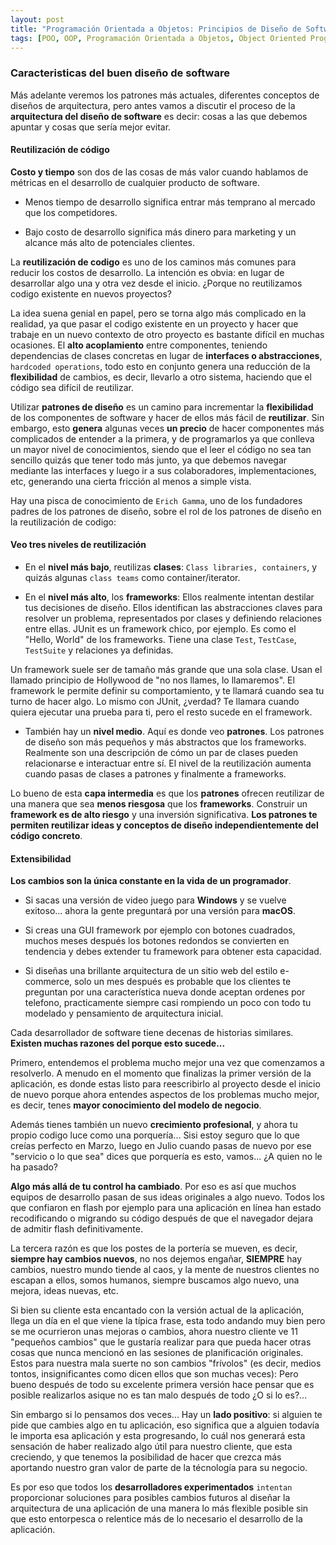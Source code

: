 ```yaml
---
layout: post
title: "Programación Orientada a Objetos: Principios de Diseño de Software"
tags: [POO, OOP, Programación Orientada a Objetos, Object Oriented Programming, Software Design Principles]
---
```


### Caracteristicas del buen diseño de software

Más adelante veremos los patrones más actuales, diferentes conceptos de diseños de arquitectura, pero antes vamos a discutir
el proceso de la **arquitectura del diseño de software** es decir: cosas a las que debemos apuntar y cosas que sería mejor evitar.

#### Reutilización de código

**Costo y tiempo** son dos de las cosas de más valor cuando hablamos de métricas en el desarrollo de cualquier producto de software.

 - Menos tiempo de desarrollo significa entrar más temprano al mercado que los competidores.

 - Bajo costo de desarrollo significa más dinero para marketing y un alcance más alto de potenciales clientes.

La **reutilización de codigo** es uno de los caminos más comunes para reducir los costos de desarrollo. La intención es obvia: en lugar de desarrollar algo una y otra vez desde el inicio. ¿Porque no reutilizamos codigo existente en nuevos proyectos?

La idea suena genial en papel, pero se torna algo más complicado en la realidad, ya que pasar el codigo existente en un proyecto y hacer que trabaje en un nuevo contexto de otro proyecto es bastante difícil en muchas ocasiones. El **alto acoplamiento** entre componentes, teniendo dependencias de clases concretas en lugar de **interfaces o abstracciones**, `hardcoded operations`, todo esto en conjunto genera una reducción de la **flexibilidad** de cambios, es decir, llevarlo a otro sistema, haciendo que el código sea difícil de reutilizar.

Utilizar **patrones de diseño** es un camino para incrementar la **flexibilidad** de los componentes de software y hacer de ellos más fácil de **reutilizar**. Sin embargo, esto **genera** algunas veces **un precio** de hacer componentes más complicados de entender a la primera, y de programarlos ya que conlleva un mayor nivel de conocimientos, siendo que el leer el código no sea tan sencillo quizás que tener todo más junto, ya que debemos navegar mediante las interfaces y luego ir a sus colaboradores, implementaciones, etc, generando una cierta fricción al menos a simple vista.

Hay una pisca de conocimiento de `Erich Gamma`, uno de los fundadores padres de los patrones de diseño, sobre el rol de los patrones de diseño en la reutilización de codigo:

#### Veo tres niveles de reutilización

 - En el **nivel más bajo**, reutilizas **clases**: `Class libraries, containers`, y quizás algunas `class teams` como container/iterator.

 - En el **nivel más alto**, los **frameworks**: Ellos realmente intentan destilar tus decisiones de diseño. Ellos identifican las abstracciones claves para resolver un problema, representados por clases y definiendo relaciones entre ellas. JUnit es un framework chico, por ejemplo. Es como el "Hello, World" de los frameworks. Tiene una clase `Test`, `TestCase`, `TestSuite` y relaciones ya definidas.

Un framework suele ser de tamaño más grande que una sola clase.
Usan el llamado principio de Hollywood de "no nos llames, lo llamaremos".
El framework le permite definir su comportamiento, y te llamará cuando sea tu turno de hacer algo.
Lo mismo con JUnit, ¿verdad? Te llamara cuando quiera ejecutar una prueba para ti, pero el resto sucede en el framework.

 - También hay un **nivel medio**. Aquí es donde veo **patrones**.
Los patrones de diseño son más pequeños y más abstractos que los frameworks. Realmente son una descripción de cómo un par de clases pueden relacionarse e interactuar entre sí. El nivel de la reutilización aumenta cuando pasas de clases a patrones y finalmente a frameworks.

Lo bueno de esta **capa intermedia** es que los **patrones** ofrecen reutilizar de una manera que sea **menos riesgosa** que los **frameworks**. Construir un **framework es de alto riesgo** y una inversión significativa. **Los patrones
te permiten reutilizar ideas y conceptos de diseño independientemente del código concreto**.

#### Extensibilidad

**Los cambios son la única constante en la vida de un programador**.

 - Si sacas una versión de video juego para **Windows** y se vuelve exitoso... ahora la gente preguntará por una versión para **macOS**.

 - Si creas una GUI framework por ejemplo con botones cuadrados, muchos meses después los botones redondos se convierten en tendencia y debes extender tu framework para obtener esta capacidad.

 - Si diseñas una brillante arquitectura de un sitio web del estilo e-commerce, solo un mes después es probable que los clientes te preguntan por una característica nueva donde aceptan ordenes por telefono, practicamente siempre casi rompiendo un poco con todo tu modelado y pensamiento de arquitectura inicial.

Cada desarrollador de software tiene decenas de historias similares. **Existen muchas razones del porque esto sucede...**

Primero, entendemos el problema mucho mejor una vez que comenzamos a resolverlo. A menudo en el momento que finalizas la primer versión de la aplicación, es donde estas listo para reescribirlo al proyecto desde el inicio de nuevo porque ahora entendes aspectos de los problemas mucho mejor, es decir, tenes **mayor conocimiento del modelo de negocio**.

Además tienes también un nuevo **crecimiento profesional**, y ahora tu propio codigo luce como una porquería... Sisi estoy seguro que lo que creías perfecto en Marzo, luego en Julio cuando pasas de nuevo por ese "servicio o lo que sea" dices que porquería es esto, vamos... ¿A quien no le ha pasado?

**Algo más allá de tu control ha cambiado**. Por eso es así que muchos equipos de desarrollo pasan de sus ideas originales a algo
nuevo. Todos los que confiaron en flash por ejemplo para una aplicación en línea han estado recodificando o migrando su código después de que el navegador dejara de admitir flash definitivamente.

La tercera razón es que los postes de la portería se mueven, es decir, **siempre hay cambios nuevos**, no nos dejemos engañar, **SIEMPRE** hay cambios, nuestro mundo tiende al caos, y la mente de nuestros clientes no escapan a ellos, somos humanos, siempre buscamos algo nuevo, una mejora, ideas nuevas, etc.

Si bien su cliente esta encantado con la versión actual de la aplicación, llega un día en el que viene la típica frase, esta todo andando muy bien pero se me ocurrieron unas mejoras o cambios, ahora nuestro cliente ve 11 "pequeños cambios" que le gustaría realizar para que pueda hacer otras cosas que nunca mencionó en las sesiones de planificación originales. Estos para nuestra mala suerte no son cambios "frívolos" (es decir, medios tontos, insignificantes como dicen ellos que son muchas veces): Pero bueno después de todo su excelente primera versión hace pensar que es posible realizarlos asique no es tan malo después de todo ¿O si lo es?...

Sin embargo si lo pensamos dos veces... Hay un **lado positivo**: si alguien te pide que cambies algo en tu aplicación, eso significa que a alguien todavía le importa esa aplicación y esta progresando, lo cuál nos generará esta sensación de haber realizado algo útil para nuestro cliente, que esta creciendo, y que tenemos la posibilidad de hacer que crezca más aportando nuestro gran valor de parte de la técnología para su negocio.

Es por eso que todos los **desarrolladores experimentados** `intentan` proporcionar soluciones para posibles
cambios futuros al diseñar la arquitectura de una aplicación de una manera lo más flexible posible sin que esto entorpesca o relentice más de lo necesario el desarrollo de la aplicación.

